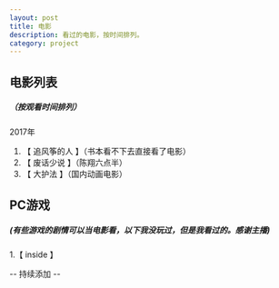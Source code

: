 ```yaml
---
layout: post
title: 电影
description: 看过的电影，按时间排列。
category: project
---
```

## 电影列表 

##### （按观看时间排列）

2017年

1. 【 追风筝的人 】（书本看不下去直接看了电影）
2. 【 废话少说 】（陈翔六点半）
3. 【 大护法 】（国内动画电影）


## PC游戏

##### (有些游戏的剧情可以当电影看，以下我没玩过，但是我看过的。感谢主播)

1.【 inside 】



-- 持续添加 --